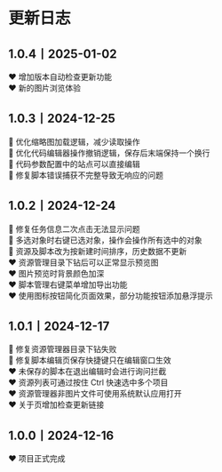 # 更新日志

## 1.0.4丨2025-01-02
♥️ 增加版本自动检查更新功能  
♥️ 新的图片浏览体验  

## 1.0.3丨2024-12-25
🔧 优化缩略图加载逻辑，减少读取操作  
🔧 优化代码编辑器操作撤销逻辑，保存后末端保持一个换行  
🔧 代码参数配置中的站点可以直接编辑  
🔧 修复脚本错误捕获不完整导致无响应的问题  

## 1.0.2丨2024-12-24
🔧 修复任务信息二次点击无法显示问题  
🔧 多选对象时右键已选对象，操作会操作所有选中的对象  
🔧 资源及脚本改为按新建时间排序，历史数据不更新  
♥️ 资源管理目录下钻后可以正常显示预览图  
♥️ 图片预览时背景颜色加深  
♥️ 脚本管理右键菜单增加导出功能  
♥️ 使用图标按钮简化页面效果，部分功能按钮添加悬浮提示  

## 1.0.1丨2024-12-17
🔧 修复资源管理器目录下钻失败  
🔧 修复脚本编辑页保存快捷键只在编辑窗口生效  
♥️ 未保存的脚本在退出编辑时会进行询问拦截  
♥️ 资源列表可通过按住 Ctrl 快速选中多个项目  
♥️ 资源管理器非图片文件可使用系统默认应用打开  
♥️ 关于页增加检查更新链接  

## 1.0.0丨2024-12-16
♥️ 项目正式完成  
